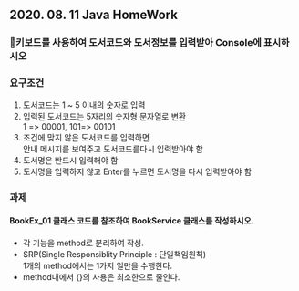 ## 2020. 08. 11 Java HomeWork

 ### :balloon:키보드를 사용하여 도서코드와 도서정보를 입력받아 Console에 표시하시오
 
 ### 요구조건
 1. 도서코드는 1 ~ 5 이내의 숫자로 입력
 2. 입력된 도서코드는 5자리의 숫자형 문자열로 변환  
  	1 => 00001, 101=> 00101
 3. 조건에 맞지 않은 도서코드를 입력하면   
 안내 메시지를 보여주고 도서코드를다시 입력받아야 함
 4. 도서명은 반드시 입력해야 함
 5. 도서명을 입력하지 않고 Enter를 누르면 도서명을 다시 입력받아야 함
 
 ### 과제
 #### BookEx_01 클래스 코드를 참조하여 BookService 클래스를 작성하시오.
 * 각 기능을 method로 분리하여 작성.
 * SRP(Single Responsiblity Principle : 단일책임원칙)  
1개의 method에서는 1가지 일만을 수행한다.
* method내에서 {}의 사용은 최소한으로 줄인다.
 
 